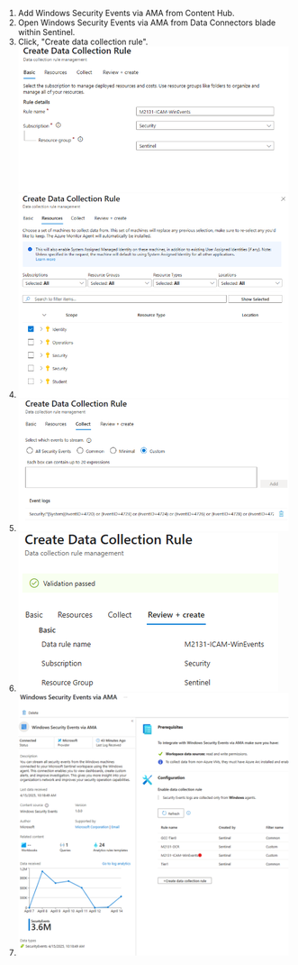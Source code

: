 1. Add Windows Security Events via AMA from Content Hub.
2. Open Windows Security Events via AMA from Data Connectors blade within Sentinel.
3. Click, "Create data collection rule".
![](https://github.com/Cyberlorians/M-21-31/blob/main/Images/ICAMWinevent01.png)
4. ![](https://github.com/Cyberlorians/M-21-31/blob/main/Images/ICAMWinevent02.png)
5. ![](https://github.com/Cyberlorians/M-21-31/blob/main/Images/ICAMWinevent03.png)
6. ![](https://github.com/Cyberlorians/M-21-31/blob/main/Images/ICAMWinevent04.png)
7. ![](https://github.com/Cyberlorians/M-21-31/blob/main/Images/ICAMWinevent05.png)

   
